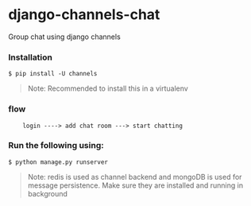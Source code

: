 django-channels-chat
===

Group chat using django channels


### Installation
```
$ pip install -U channels
```

>Note: Recommended to install this in a virtualenv


### flow
```
    login ----> add chat room ---> start chatting
```


### Run the following using:
```
$ python manage.py runserver
```

>Note: redis is used as channel backend and mongoDB is used for message persistence.
       Make sure they are installed and running in background



